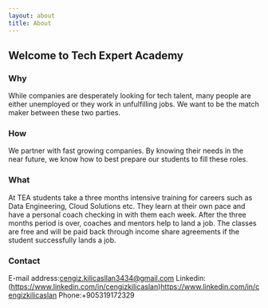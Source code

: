 ```yaml
---
layout: about
title: About
---
```


## Welcome to Tech Expert Academy

### Why

While companies are desperately looking for tech talent, many people are either unemployed or they work in unfulfilling jobs. We want to be the match maker between these two parties. 

### How

We partner with fast growing companies. By knowing their needs in the near future, we know how to best prepare our students to fill these roles. 

### What

At TEA students take a three months intensive training for careers such as Data Engineering, Cloud Solutions etc. They learn at their own pace and have a personal coach checking in with them each week. After the three months period is over, coaches and mentors help to land a job. The classes are free and will be paid back through income share agreements if the student successfully lands a job.

### Contact

E-mail address:cengiz.kilicasllan3434@gmail.com                                                                                    Linkedin:(https://www.linkedin.com/in/cengizkilicaslan)https://www.linkedin.com/in/cengizkilicaslan Phone:+905319172329 
